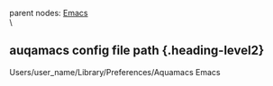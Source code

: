 parent nodes: [Emacs](Emacs.html)\
\

auqamacs config file path {.heading-level2}
-------------------------

Users/user\_name/Library/Preferences/Aquamacs Emacs
